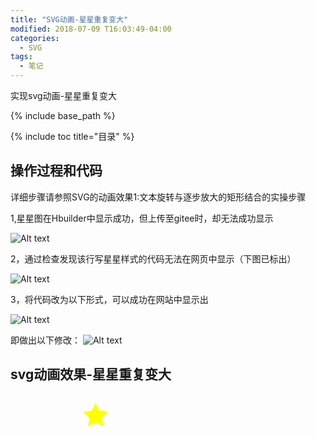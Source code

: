 ```yaml
---
title: "SVG动画-星星重复变大"
modified: 2018-07-09 T16:03:49-04:00
categories: 
  - SVG
tags:
  - 笔记
---
```


实现svg动画-星星重复变大

{% include base_path %}

{% include toc title="目录" %}


## 操作过程和代码

详细步骤请参照SVG的动画效果1:文本旋转与逐步放大的矩形结合的实操步骤

1,星星图在Hbuilder中显示成功，但上传至gitee时，却无法成功显示

![Alt text](https://gitee.com/NFUNM171061397/minimal-mistakes/raw/master/images/svg%E5%8A%A8%E7%94%BB31.png)

2，通过检查发现该行写星星样式的代码无法在网页中显示（下图已标出）

![Alt text](https://gitee.com/NFUNM171061397/minimal-mistakes/raw/master/images/svg%E5%8A%A8%E7%94%BB32.png)

3，将代码改为以下形式，可以成功在网站中显示出

![Alt text](https://gitee.com/NFUNM171061397/minimal-mistakes/raw/master/images/svg%E5%8A%A8%E7%94%BB33.png)

即做出以下修改：
![Alt text](https://gitee.com/NFUNM171061397/minimal-mistakes/raw/master/images/svg%E5%8A%A8%E7%94%BB34.png)


## svg动画效果-星星重复变大


<svg version="1.1" id="图层_1" xmlns="http://www.w3.org/2000/svg" xmlns:xlink="http://www.w3.org/1999/xlink" x="0" y="57" viewBox="0 0 842 595" style="enable-background:new 0 0 842 595;" xml:space="preserve" height="185" width="513">
<style type="text/css">
.st0{fill:yellow;stroke:yellow;stroke-miterlimit:10;}
</style>
<polygon class="st0" points="403,302 331,265 260,304 272,224 213,168 294,155 329,82 365,154 
	446,165 388,222 "></polygon>
<animate attributeName="x" attributeType="XML" begin="0s" dur="5s" fill="freeze" from="300" to="0"></animate> 
<animate attributeName="y" attributeType="XML" begin="0s" dur="5s" fill="freeze" from="100" to="0" repeatCount="indefinite"></animate> 
<animate attributeName="width" attributeType="XML" begin="0s" dur="5s" fill="freeze" from="300" to="800" repeatCount="indefinite"></animate> 
<animate attributeName="height" attributeType="XML" begin="0s" dur="5s" fill="freeze" from="100" to="300" repeatCount="indefinite"></animate> 
<animateColor attributeName="fill" attributeType="CSS" from="lime" to="red" begin="2s" dur="4s" fill="freeze" repeatCount="indefinite"></animateColor>
</svg>
